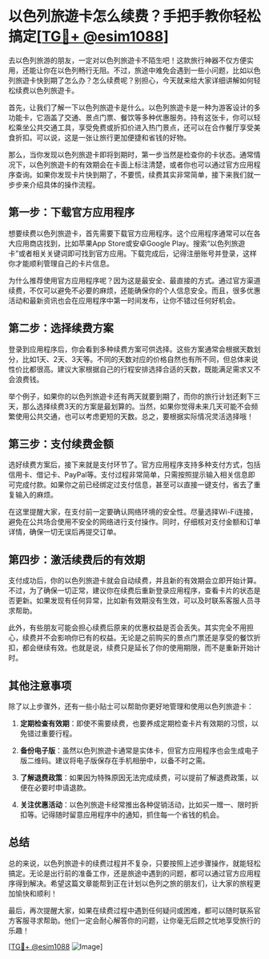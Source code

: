 # 以色列旅遊卡怎么续费？手把手教你轻松搞定[[TG💪+ @esim1088](https://t.me/s/esim1088)]

去以色列旅游的朋友，一定对以色列旅遊卡不陌生吧！这款旅行神器不仅方便实用，还能让你在以色列畅行无阻。不过，旅途中难免会遇到一些小问题，比如以色列旅遊卡快到期了怎么办？怎么续费呢？别担心，今天就来给大家详细讲解如何轻松续费以色列旅遊卡。

首先，让我们了解一下以色列旅遊卡是什么。以色列旅遊卡是一种为游客设计的多功能卡，它涵盖了交通、景点门票、餐饮等多种优惠服务。持有这张卡，你可以轻松乘坐公共交通工具，享受免费或折扣价进入热门景点，还可以在合作餐厅享受美食折扣。可以说，这是一张让旅行更加便捷和省钱的好物。

那么，当你发现以色列旅遊卡即将到期时，第一步当然是检查你的卡状态。通常情况下，以色列旅遊卡的有效期会在卡面上标注清楚，或者你也可以通过官方应用程序查询。如果你发现卡片快到期了，不要慌，续费其实非常简单，接下来我们就一步步来介绍具体的操作流程。

## 第一步：下载官方应用程序

想要续费以色列旅遊卡，首先需要下载官方应用程序。这个应用程序通常可以在各大应用商店找到，比如苹果App Store或安卓Google Play。搜索“以色列旅遊卡”或者相关关键词即可找到官方应用。下载完成后，记得注册账号并登录，这样你才能顺利管理自己的卡片信息。

为什么推荐使用官方应用程序呢？因为这是最安全、最直接的方式。通过官方渠道续费，不仅可以避免不必要的麻烦，还能确保你的个人信息安全。而且，很多优惠活动和最新资讯也会在应用程序中第一时间发布，让你不错过任何好机会。

## 第二步：选择续费方案

登录到应用程序后，你会看到多种续费方案可供选择。这些方案通常会根据天数划分，比如1天、2天、3天等。不同的天数对应的价格自然也有所不同，但总体来说性价比都很高。建议大家根据自己的行程安排选择合适的天数，既能满足需求又不会浪费钱。

举个例子，如果你的以色列旅遊卡还有两天就要到期了，而你的旅行计划还剩下三天，那么选择续费3天的方案是最划算的。当然，如果你觉得未来几天可能不会频繁使用公共交通，也可以考虑更短的天数。总之，要根据实际情况灵活选择哦！

## 第三步：支付续费金额

选好续费方案后，接下来就是支付环节了。官方应用程序支持多种支付方式，包括信用卡、借记卡、PayPal等。支付过程非常简单，只需按照提示输入相关信息即可完成付款。如果你之前已经绑定过支付信息，甚至可以直接一键支付，省去了重复输入的麻烦。

在这里提醒大家，在支付前一定要确认网络环境的安全性。尽量选择Wi-Fi连接，避免在公共场合使用不安全的网络进行支付操作。同时，仔细核对支付金额和订单详情，确保一切无误后再提交订单。

## 第四步：激活续费后的有效期

支付成功后，你的以色列旅遊卡就会自动续费，并且新的有效期会立即开始计算。不过，为了确保一切正常，建议你在续费后重新登录应用程序，查看卡片的状态是否更新。如果发现有任何异常，比如新有效期没有生效，可以及时联系客服人员寻求帮助。

此外，有些朋友可能会担心续费后原来的优惠权益是否会丢失。其实完全不用担心，续费并不会影响你已有的权益。无论是之前购买的景点门票还是享受的餐饮折扣，都会继续有效。也就是说，续费只是延长了你的使用期限，而不是重新开始计时。

## 其他注意事项

除了以上步骤外，还有一些小贴士可以帮助你更好地管理和使用以色列旅遊卡：

1. **定期检查有效期**：即使不需要续费，也要养成定期检查卡片有效期的习惯，以免错过重要行程。
   
2. **备份电子版**：虽然以色列旅遊卡通常是实体卡，但官方应用程序也会生成电子版二维码。建议将电子版保存在手机相册中，以备不时之需。

3. **了解退费政策**：如果因为特殊原因无法完成续费，可以提前了解退费政策，以便在必要时申请退款。

4. **关注优惠活动**：以色列旅遊卡经常推出各种促销活动，比如买一赠一、限时折扣等。记得随时留意应用程序中的通知，抓住每一个省钱的机会。

## 总结

总的来说，以色列旅遊卡的续费过程并不复杂，只要按照上述步骤操作，就能轻松搞定。无论是出行前的准备工作，还是旅途中遇到的问题，都可以通过官方应用程序得到解决。希望这篇文章能帮到正在计划以色列之旅的朋友们，让大家的旅程更加愉快和顺利！

最后，再次提醒大家，如果在续费过程中遇到任何疑问或困难，都可以随时联系官方客服寻求帮助。他们一定会耐心解答你的问题，让你毫无后顾之忧地享受旅行的乐趣！

[[TG💪+ @esim1088](https://t.me/s/esim1088) ![Image](https://i.postimg.cc/4NQfJmqS/Snipaste-2025-05-13-00-14-12.png)]
